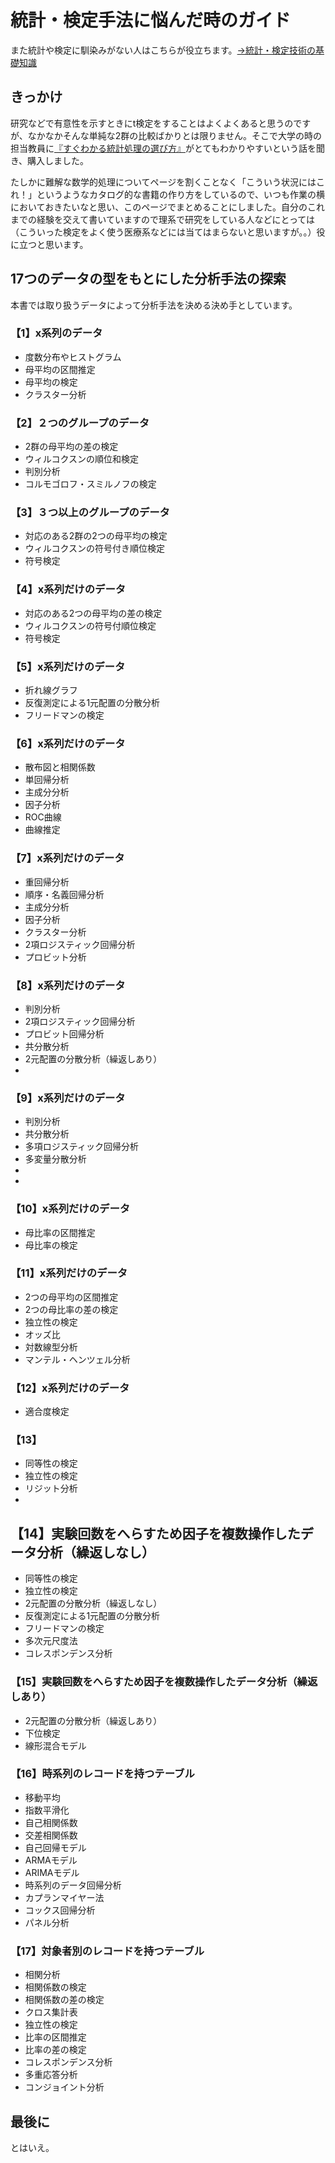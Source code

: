 # 統計・検定手法に悩んだ時のガイド
また統計や検定に馴染みがない人はこちらが役立ちます。[→統計・検定技術の基礎知識](https://ai-trend.jp/basic-study/#estimator)

## きっかけ
研究などで有意性を示すときにt検定をすることはよくよくあると思うのですが、なかなかそんな単純な2群の比較ばかりとは限りません。そこで大学の時の担当教員に[『すぐわかる統計処理の選び方』](https://ci.nii.ac.jp/ncid/BB03230711)がとてもわかりやすいという話を聞き、購入しました。

たしかに難解な数学的処理についてページを割くことなく「こういう状況にはこれ！」というようなカタログ的な書籍の作り方をしているので、いつも作業の横においておきたいなと思い、このページでまとめることにしました。自分のこれまでの経験を交えて書いていますので理系で研究をしている人などにとっては（こういった検定をよく使う医療系などには当てはまらないと思いますが。。）役に立つと思います。

## 17つのデータの型をもとにした分析手法の探索
本書では取り扱うデータによって分析手法を決める決め手としています。

### 【1】x系列のデータ
* 度数分布やヒストグラム
* 母平均の区間推定
* 母平均の検定
* クラスター分析

### 【2】２つのグループのデータ
* 2群の母平均の差の検定
* ウィルコクスンの順位和検定
* 判別分析
* コルモゴロフ・スミルノフの検定

### 【3】３つ以上のグループのデータ
* 対応のある2群の2つの母平均の検定
* ウィルコクスンの符号付き順位検定
* 符号検定



### 【4】x系列だけのデータ
* 対応のある2つの母平均の差の検定
* ウィルコクスンの符号付順位検定
* 符号検定

### 【5】x系列だけのデータ
* 折れ線グラフ
* 反復測定による1元配置の分散分析
* フリードマンの検定

### 【6】x系列だけのデータ
* 散布図と相関係数
* 単回帰分析
* 主成分分析
* 因子分析
* ROC曲線
* 曲線推定

### 【7】x系列だけのデータ
* 重回帰分析
* 順序・名義回帰分析
* 主成分分析
* 因子分析
* クラスター分析
* 2項ロジスティック回帰分析
* プロビット分析

### 【8】x系列だけのデータ
* 判別分析
* 2項ロジスティック回帰分析
* プロビット回帰分析
* 共分散分析
* 2元配置の分散分析（繰返しあり）
* 

### 【9】x系列だけのデータ
* 判別分析
* 共分散分析
* 多項ロジスティック回帰分析
* 多変量分散分析
*
*

### 【10】x系列だけのデータ
* 母比率の区間推定
* 母比率の検定

### 【11】x系列だけのデータ
* 2つの母平均の区間推定
* 2つの母比率の差の検定
* 独立性の検定
* オッズ比
* 対数線型分析
* マンテル・ヘンツェル分析

### 【12】x系列だけのデータ
* 適合度検定


### 【13】
* 同等性の検定
* 独立性の検定
* リジット分析
*

## 【14】実験回数をへらすため因子を複数操作したデータ分析（繰返しなし）
* 同等性の検定
* 独立性の検定
* 2元配置の分散分析（繰返しなし）
* 反復測定による1元配置の分散分析
* フリードマンの検定
* 多次元尺度法
* コレスポンデンス分析

### 【15】実験回数をへらすため因子を複数操作したデータ分析（繰返しあり）
* 2元配置の分散分析（繰返しあり）
* 下位検定
* 線形混合モデル

### 【16】時系列のレコードを持つテーブル
* 移動平均
* 指数平滑化
* 自己相関係数
* 交差相関係数
* 自己回帰モデル
* ARMAモデル
* ARIMAモデル
* 時系列のデータ回帰分析
* カプランマイヤー法
* コックス回帰分析
* パネル分析

### 【17】対象者別のレコードを持つテーブル
* 相関分析
* 相関係数の検定
* 相関係数の差の検定
* クロス集計表
* 独立性の検定
* 比率の区間推定
* 比率の差の検定
* コレスポンデンス分析
* 多重応答分析
* コンジョイント分析

## 最後に
とはいえ。

